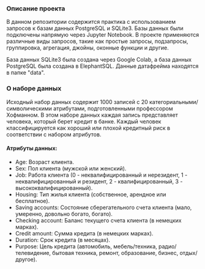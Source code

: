 ### Описание проекта

В данном репозитории содержится практика с использованием запросов к базам данных PostgreSQL и SQLite3. Базы данных были подключены напрямую через Jupyter Notebook. В проекте применяются различные виды запросов, такие как простые запросы, подзапросы, группировка, агрегация, джойны, оконные функции и другие.

База данных SQLite3 была создана через Google Colab, а база данных PostgreSQL была создана в ElephantSQL. Данные датафрейма находятся в папке "data".

### О наборе данных

Исходный набор данных содержит 1000 записей с 20 категориальными/символическими атрибутами, подготовленными профессором Хофманном. В этом наборе данных каждая запись представляет человека, который берет кредит в банке. Каждый человек классифицируется как хороший или плохой кредитный риск в соответствии с набором атрибутов.

#### Атрибуты данных:

- Age: Возраст клиента.
- Sex: Пол клиента (мужской или женский).
- Job: Работа клиента (0 - неквалифицированный и нерезидент, 1 - неквалифицированный и резидент, 2 - квалифицированный, 3 - высококвалифицированный).
- Housing: Тип жилья клиента (собственное, арендное или бесплатное).
- Saving accounts: Состояние сберегательного счета клиента (мало, умеренно, довольно богато, богато).
- Checking account: Баланс текущего счета клиента (в немецких марках).
- Credit amount: Сумма кредита (в немецких марках).
- Duration: Срок кредита (в месяцах).
- Purpose: Цель кредита (автомобиль, мебель/техника, радио/телевидение, бытовая техника, ремонт, образование, бизнес, отдых/другое).


